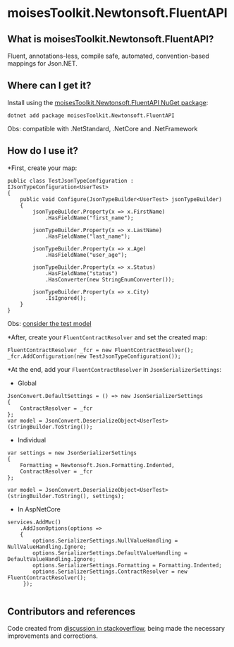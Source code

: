 # moisesToolkit.Newtonsoft.FluentAPI

## What is moisesToolkit.Newtonsoft.FluentAPI?
Fluent, annotations-less, compile safe, automated, convention-based mappings for Json.NET.

## Where can I get it?

Install using the [moisesToolkit.Newtonsoft.FluentAPI NuGet package](https://www.nuget.org/packages/moisesToolkit.Newtonsoft.FluentAPI):

```
dotnet add package moisesToolkit.Newtonsoft.FluentAPI
```
Obs: compatible with .NetStandard, .NetCore and .NetFramework

## How do I use it?

*First, create your map:

```
public class TestJsonTypeConfiguration : IJsonTypeConfiguration<UserTest>
{
    public void Configure(JsonTypeBuilder<UserTest> jsonTypeBuilder)
    {
        jsonTypeBuilder.Property(x => x.FirstName)
            .HasFieldName("first_name");

        jsonTypeBuilder.Property(x => x.LastName)
            .HasFieldName("last_name");

        jsonTypeBuilder.Property(x => x.Age)
            .HasFieldName("user_age");

        jsonTypeBuilder.Property(x => x.Status)
            .HasFieldName("status")
            .HasConverter(new StringEnumConverter());

        jsonTypeBuilder.Property(x => x.City)
            .IsIgnored();
    }
}
```
Obs: [consider the test model](https://github.com/thiagomoises/moisesToolkit.Newtonsoft.FluentAPI/blob/master/test/Newtonsoft.FluentAPI.Tests/ModelTest.cs)

*After, create your `FluentContractResolver` and set the created map:

```
FluentContractResolver _fcr = new FluentContractResolver();
_fcr.AddConfiguration(new TestJsonTypeConfiguration());
```
*At the end, add your `FluentContractResolver` in `JsonSerializerSettings`:

- Global 
```
JsonConvert.DefaultSettings = () => new JsonSerializerSettings
{
    ContractResolver = _fcr
};
var model = JsonConvert.DeserializeObject<UserTest>(stringBuilder.ToString());
```

- Individual 
```
var settings = new JsonSerializerSettings
{
    Formatting = Newtonsoft.Json.Formatting.Indented,
    ContractResolver = _fcr
};

var model = JsonConvert.DeserializeObject<UserTest>(stringBuilder.ToString(), settings);

```

- In AspNetCore

```
services.AddMvc()
    .AddJsonOptions(options =>
    {
        options.SerializerSettings.NullValueHandling = NullValueHandling.Ignore;
        options.SerializerSettings.DefaultValueHandling = DefaultValueHandling.Ignore;
        options.SerializerSettings.Formatting = Formatting.Indented;
        options.SerializerSettings.ContractResolver = new FluentContractResolver();
     });
            
```

## Contributors and references
Code created from [discussion in stackoverflow](https://stackoverflow.com/questions/26801453/fluent-converters-mappers-with-json-net/38155903), being made the necessary improvements and corrections.


